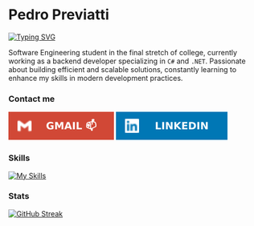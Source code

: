 # Pedro Previatti 
[![Typing SVG](https://readme-typing-svg.demolab.com?font=Fira+Code&pause=1000&random=false&width=435&height=30&lines=Backend+Developer)](https://git.io/typing-svg)

Software Engineering student in the final stretch of college, currently working as a backend developer specializing in `C#` and `.NET`. Passionate about building efficient and scalable solutions, constantly learning to enhance my skills in modern development practices.

### Contact me
[![E-mail](https://raw.githubusercontent.com/PROxZIMA/PROxZIMA/master/src/social/gmail.svg)](mailto:pvlpreviatti@gmail.com) [![Linkedin](https://raw.githubusercontent.com/PROxZIMA/PROxZIMA/master/src/social/linkedin.svg)](https://www.linkedin.com/in/pedropreviatti/)

### Skills
[![My Skills](https://skillicons.dev/icons?i=linux,git,github,cs,dotnet,go,py,flask,fastapi,java,spring,docker,mysql,postgres,postman)](https://skillicons.dev)

### Stats
[![GitHub Streak](https://streak-stats.demolab.com?user=Pedro-Previatti&theme=gotham&hide_border=true)](https://git.io/streak-stats)
